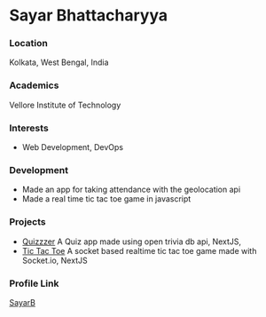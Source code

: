 # Sayar Bhattacharyya

### Location

Kolkata, West Bengal, India

### Academics

Vellore Institute of Technology

### Interests

- Web Development, DevOps

### Development

- Made an app for taking attendance with the geolocation api
- Made a real time tic tac toe game in javascript

### Projects

- [Quizzzer](https://github.com/SayarB/QuizApp) A Quiz app made using open trivia db api, NextJS,
- [Tic Tac Toe](https://github.com/SayarB/TicTac2) A socket based realtime tic tac toe game made with Socket.io, NextJS


### Profile Link
[SayarB](https://github.com/SayarB)